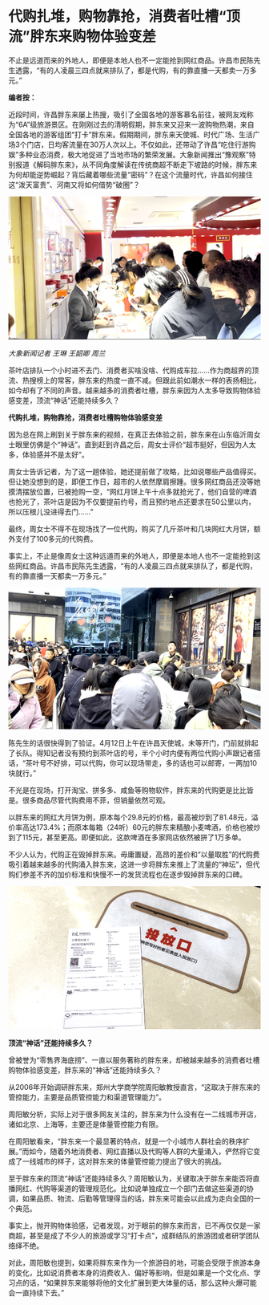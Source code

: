 # 代购扎堆，购物靠抢，消费者吐槽“顶流”胖东来购物体验变差

不止是远道而来的外地人，即便是本地人也不一定能抢到网红商品。许昌市民陈先生透露，“有的人凌晨三四点就来排队了，都是代购，有的靠直播一天都卖一万多元。”

**编者按：**

近段时间，许昌胖东来屡上热搜，吸引了全国各地的游客慕名前往，被网友戏称为“6A”级旅游景区。在刚刚过去的清明假期，胖东来又迎来一波购物热潮，来自全国各地的游客组团“打卡”胖东来。假期期间，胖东来天使城、时代广场、生活广场3个门店，日均客流量在30万人次以上。不仅如此，还带动了许昌“吃住行游购娱”多种业态消费，极大地促进了当地市场的繁荣发展。大象新闻推出“豫观察”特别报道《解码胖东来》，从不同角度解读在传统商超不断走下坡路的时候，胖东来为何却能逆势崛起？背后藏着哪些流量“密码”？在这个流量时代，许昌如何接住这“泼天富贵”、河南又将如何借势“破圈”？

![2c8744d84afb771859df4d134bd4d549.jpg](https://raw.githubusercontent.com/qqhsx/qqnews_image/main/2024/04/15/代购扎堆，购物靠抢，消费者吐槽“顶流”胖东来购物体验变差/2c8744d84afb771859df4d134bd4d549.jpg)

_大象新闻记者 王琳 王韶卿 周兰_

茶叶店排队一个小时进不去门、消费者买啥没啥、代购成车拉……作为商超界的顶流、热搜榜上的常客，胖东来的热度一直不减。但跟此前如潮水一样的表扬相比，如今却有了不同的声音。越来越多的消费者吐槽，胖东来因为人太多导致购物体验感变差，顶流“神话”还能持续多久？

**代购扎堆，购物靠抢，消费者吐槽购物体验感变差**

因为总在网上刷到关于胖东来的视频，在真正去体验之前，胖东来在山东临沂周女士眼里仿佛是个“神话”。直到赶到许昌之后，周女士评价“超市挺好，但因为人太多，体验感并不是太好”。

周女士告诉记者，为了这一趟体验，她还提前做了攻略，比如说哪些产品值得买。但让她没想到的是，即便工作日，超市的人依然摩肩擦踵。很多网红商品还没等她摸清摆放位置，已被抢购一空，“网红月饼上午十点多就抢光了，他们自营的啤酒也抢光了，茶叶店是因为不仅要提前约号，而且预约地点还要求在50公里以内，所以压根儿没进得去门……”

最终，周女士不得不在现场找了一位代购，购买了几斤茶叶和几块网红大月饼，额外支付了100多元的代购费。

事实上，不止是像周女士这种远道而来的外地人，即便是本地人也不一定能抢到这些网红商品。许昌市民陈先生透露，“有的人凌晨三四点就来排队了，都是代购，有的靠直播一天都卖一万多元。”

![3342a73db90e5d3d09d8f7648ba9e21e.jpg](https://raw.githubusercontent.com/qqhsx/qqnews_image/main/2024/04/15/代购扎堆，购物靠抢，消费者吐槽“顶流”胖东来购物体验变差/3342a73db90e5d3d09d8f7648ba9e21e.jpg)

陈先生的话很快得到了验证。4月12日上午在许昌天使城，未等开门，门前就排起了长队。得知记者没有预约到茶叶店的号，半个小时内便有两位代购小声跟记者搭话，“茶叶号不好排，可以代购，你可以现场带走，多的话也可以邮寄，一两加10块就行。”

不光是在现场，打开淘宝、拼多多、咸鱼等购物软件，胖东来的代购更是比比皆是。很多商品尽管代购费用不菲，但销量依然可观。

以胖东来的网红大月饼为例，原本每个29.8元的价格，最高被炒到了81.48元，溢价率高达173.4%；而原本每箱（24听）60元的胖东来精酿小麦啤酒，价格也被炒到了115元，甚至更高。即便如此，这款啤酒在多家网店依然被拼了1万多单。

不少人认为，代购正在毁掉胖东来。毋庸置疑，高昂的差价和“以量取胜”的代购费吸引着越来越多的代购涌入胖东来，这进一步将胖东来推上了流量的“神坛”，但代购们参差不齐的加价标准和快慢不一的发货流程也在逐步毁掉胖东来的口碑。

![e4c215f38ea7c39aaa7a92464d361e06.jpg](https://raw.githubusercontent.com/qqhsx/qqnews_image/main/2024/04/15/代购扎堆，购物靠抢，消费者吐槽“顶流”胖东来购物体验变差/e4c215f38ea7c39aaa7a92464d361e06.jpg)

**顶流“神话”还能持续多久？**

曾被誉为“零售界海底捞”、一直以服务著称的胖东来，却被越来越多的消费者吐槽购物体验感变差，胖东来的“神话”还能持续多久？

从2006年开始调研胖东来，郑州大学商学院周阳敏教授直言，“这取决于胖东来的管控能力，主要是品质管控能力和渠道管理能力”。

周阳敏分析，实际上对于很多网友关注的，胖东来为什么没有在一二线城市开店，诸如北京、上海等，主要还是体量管控能力有限。

在周阳敏看来，“胖东来一个最显著的特点，就是一个小城市人群社会的秩序扩展。”而如今，随着外地消费者、网红直播以及代购等人群的大量涌入，俨然将它变成了一线城市的样子，这对胖东来的体量管控能力提出了很大的挑战。

至于胖东来的顶流“神话”还能持续多久？周阳敏认为，关键取决于胖东来能否将直播网红、代购等渠道的管理规范化。比如说单独成立一个部门去做这些渠道的协调，如果品质、物流、后勤等管理得当的话，胖东来可能会以此成为走向全国的一个典范。

事实上，抛开购物体验感，记者发现，对于眼前的胖东来而言，已不再仅仅是一家商超，甚至是成了不少人的旅游或学习“打卡点”，成群结队的旅游团或者研学团队络绎不绝。

对此，周阳敏也提到，如果将胖东来作为一个旅游目的地，可能会受限于旅游本身的变化，比如说消费者本身的消费收入、偏好等影响，但是如果是一个文化点、学习点的话，“如果胖东来能够将他的文化扩展到更大体量的话，那么这种火爆可能会一直持续下去。”


